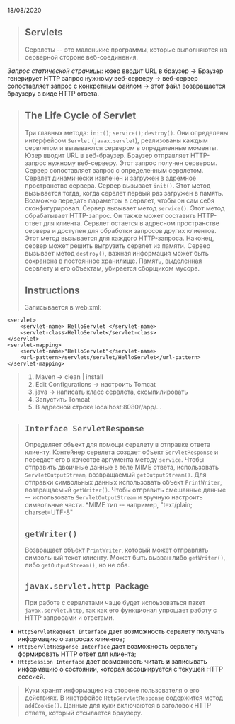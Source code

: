 18/08/2020
>## Servlets
>Сервлеты -- это маленькие программы, которые выполняются на серверной стороне веб-соединения. 
>
*Запрос статической страницы*: юзер вводит URL в браузер -> Браузер генерирует HTTP запрос нужному веб-серверу -> веб-сервер сопоставляет запрос с конкретным файлом -> этот файл возвращается браузеру в виде HTTP ответа. 
>## The Life Cycle of Servlet
>Три главных метода: `init()`; `service()`; `destroy()`. Они определены интерфейсом `Servlet` (`javax.servlet`), реализованы каждым сервлетом и вызываются сервером в определенные моменты. 
>Юзер вводит URL в веб-браузер. Браузер отправляет HTTP-запрос нужному веб-серверу. 
>Этот запрос получен сервером. Сервер сопоставляет запрос с определенным сервлетом. Сервлет динамически извлечен и загружен в адремное пространство сервера. 
>Сервер вызывает `init()`. Этот метод вызывается тогда, когда сервлет первый раз загружен в память. Возможно передать параметры в сервлет, чтобы он сам себя сконфигурировал. 
>Сервер вызывает метод `service()`. Этот метод обрабатывает HTTP-запрос. Он также может составить HTTP-ответ для клиента. Сервлет остается в адресном пространстве сервера и доступен для обработки запросов других клиентов. Этот метод вызывается для каждого HTTP-запроса.
>Наконец, сервер может решить выгрузить сервлет из памяти. Сервер вызывает метод `destroy()`, важная информация может быть сохранена в постоянное хранилище. Память, выделенная сервлету и его объектам, убирается сборщиком мусора.
>## Instructions
>Записывается в web.xml:

    <servlet>
	    <servlet-name> HelloServlet </servlet-name>
	    <servlet-class>HelloServlet</servlet-class> 
	</servlet> 
	<servlet-mapping> 
		<servlet-name>"HelloServlet"</servlet-name> 
		<url-pattern>/servlets/servlet/HelloServlet</url-pattern> 
	</servlet-mapping>
> 1. Maven -> clean | install
> 2. Edit Configurations -> настроить Tomcat
>3. java -> написать класс сервлета, скомпилировать
>4. Запустить Tomcat
>5. В адресной строке localhost:8080//app/...

>## `Interface ServletResponse`
>Определяет объект для помощи сервлету в отправке ответа клиенту. Контейнер сервлета создает объект `ServletResponse` и передает его в качестве аргумента методу `service`. Чтобы отправить двоичные данные в теле MIME ответа, использовать `ServletOutputStream`, возвращаемый `getOutputStream()`. Для отправки символьных данных использовать объект `PrintWriter`, возвращаемый `getWriter()`. Чтобы отправить смешанные данные -- использовать `ServletOutputStream` и вручную настроить символьные части.
>*MIME тип -- например, "text/plain; charset=UTF-8"
>## `getWriter()`
>Возвращает объект `PrintWriter`, который может отправлять символьный текст клиенту. Может быть вызван либо `getWriter()`, либо `getOutputStream()`, но не оба.
>## `javax.servlet.http Package`
>При работе с сервлетами чаще будет испоьзоваться пакет `javax.servlet.http`, так как его функционал упрощает работу с HTTP запросами и ответами.
 - `HttpServletRequest Interface` дает возможность сервлету получать информацию о запросах клиентов;
 - `HttpServletResponse Interface` дает возможность сервлету формировать HTTP ответ для клиента;
 - `HttpSession Interface` дает возможность читать и записывать информацию о состоянии, которая ассоциируется с текущей HTTP сессией. 
 >Куки хранят информацию на стороне пользователя о его действиях. 
 >В инетрфейсе `HttpServletResponse` содержится метод `addCookie()`. Данные для куки включаются в заголовок HTTP ответа, который отсылается браузеру.
<!--stackedit_data:
eyJoaXN0b3J5IjpbLTE1MjU5NzkyMDMsMTM2NTg4OTUyNSwxNz
cwMjY1MjE0LC0xMjg3OTc3MTEyXX0=
-->